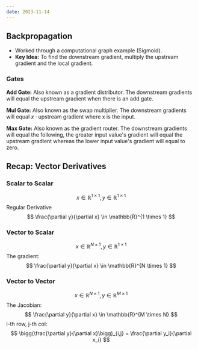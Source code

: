 ```yaml
---
date: 2023-11-14
---
```

## Backpropagation
- Worked through a computational graph example (Sigmoid).
- **Key Idea:** To find the downstream gradient, multiply the upstream gradient and the local gradient.

### Gates

**Add Gate:** Also known as a gradient distributor. The downstream gradients will equal the upstream gradient when there is an add gate.

**Mul Gate:** Also known as the swap multiplier. The downstream gradients will equal $x \cdot \text{upstream gradient}$ where x is the input.

**Max Gate:** Also known as the gradient router. The downstream gradients will equal the following, the greater input value's gradient will equal the upstream gradient whereas the lower input value's gradient will equal to zero.

## Recap: Vector Derivatives

### Scalar to Scalar
$$
x \in \mathbb{R}^{1 \times 1}, y \in \mathbb{R}^{1 \times 1}
$$
Regular Derivative
$$
\frac{\partial y}{\partial x} \in \mathbb{R}^{1 \times 1}
$$
### Vector to Scalar
$$
x \in \mathbb{R}^{N \times 1}, y \in \mathbb{R}^{1 \times 1}
$$
The gradient:
$$
\frac{\partial y}{\partial x} \in \mathbb{R}^{N \times 1}
$$
### Vector to Vector
$$
x \in \mathbb{R}^{N \times 1}, y \in \mathbb{R}^{M \times 1}
$$
The Jacobian:
$$
\frac{\partial y}{\partial x} \in \mathbb{R}^{M \times N}
$$
i-th row, j-th col:
$$
\bigg(\frac{\partial y}{\partial x}\bigg)_{i,j} = \frac{\partial y_i}{\partial x_i}
$$
